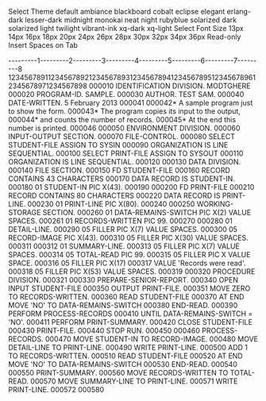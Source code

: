 Select Theme default ambiance blackboard cobalt eclipse elegant erlang-dark lesser-dark midnight monokai neat night rubyblue solarized dark solarized light twilight vibrant-ink xq-dark xq-light Select Font Size 13px 14px 16px 18px 20px 24px 26px 28px 30px 32px 34px 36px Read-only Insert Spaces on Tab

---------1---------2---------3---------4---------5---------6---------7---------8 12345678911234567892123456789312345678941234567895123456789612345678971234567898 000010 IDENTIFICATION DIVISION. MODTGHERE 000020 PROGRAM-ID. SAMPLE. 000030 AUTHOR. TEST SAM. 000040 DATE-WRITTEN. 5 February 2013 000041 000042\* A sample program just to show the form. 000043\* The program copies its input to the output, 000044\* and counts the number of records. 000045\* At the end this number is printed. 000046 000050 ENVIRONMENT DIVISION. 000060 INPUT-OUTPUT SECTION. 000070 FILE-CONTROL. 000080 SELECT STUDENT-FILE ASSIGN TO SYSIN 000090 ORGANIZATION IS LINE SEQUENTIAL. 000100 SELECT PRINT-FILE ASSIGN TO SYSOUT 000110 ORGANIZATION IS LINE SEQUENTIAL. 000120 000130 DATA DIVISION. 000140 FILE SECTION. 000150 FD STUDENT-FILE 000160 RECORD CONTAINS 43 CHARACTERS 000170 DATA RECORD IS STUDENT-IN. 000180 01 STUDENT-IN PIC X(43). 000190 000200 FD PRINT-FILE 000210 RECORD CONTAINS 80 CHARACTERS 000220 DATA RECORD IS PRINT-LINE. 000230 01 PRINT-LINE PIC X(80). 000240 000250 WORKING-STORAGE SECTION. 000260 01 DATA-REMAINS-SWITCH PIC X(2) VALUE SPACES. 000261 01 RECORDS-WRITTEN PIC 99. 000270 000280 01 DETAIL-LINE. 000290 05 FILLER PIC X(7) VALUE SPACES. 000300 05 RECORD-IMAGE PIC X(43). 000310 05 FILLER PIC X(30) VALUE SPACES. 000311 000312 01 SUMMARY-LINE. 000313 05 FILLER PIC X(7) VALUE SPACES. 000314 05 TOTAL-READ PIC 99. 000315 05 FILLER PIC X VALUE SPACE. 000316 05 FILLER PIC X(17) 000317 VALUE 'Records were read'. 000318 05 FILLER PIC X(53) VALUE SPACES. 000319 000320 PROCEDURE DIVISION. 000321 000330 PREPARE-SENIOR-REPORT. 000340 OPEN INPUT STUDENT-FILE 000350 OUTPUT PRINT-FILE. 000351 MOVE ZERO TO RECORDS-WRITTEN. 000360 READ STUDENT-FILE 000370 AT END MOVE 'NO' TO DATA-REMAINS-SWITCH 000380 END-READ. 000390 PERFORM PROCESS-RECORDS 000410 UNTIL DATA-REMAINS-SWITCH = 'NO'. 000411 PERFORM PRINT-SUMMARY. 000420 CLOSE STUDENT-FILE 000430 PRINT-FILE. 000440 STOP RUN. 000450 000460 PROCESS-RECORDS. 000470 MOVE STUDENT-IN TO RECORD-IMAGE. 000480 MOVE DETAIL-LINE TO PRINT-LINE. 000490 WRITE PRINT-LINE. 000500 ADD 1 TO RECORDS-WRITTEN. 000510 READ STUDENT-FILE 000520 AT END MOVE 'NO' TO DATA-REMAINS-SWITCH 000530 END-READ. 000540 000550 PRINT-SUMMARY. 000560 MOVE RECORDS-WRITTEN TO TOTAL-READ. 000570 MOVE SUMMARY-LINE TO PRINT-LINE. 000571 WRITE PRINT-LINE. 000572 000580
